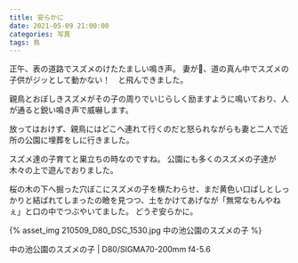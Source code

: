 ```yaml
---
title: 安らかに
date: 2021-05-09 21:00:00
categories: 写真
tags: 鳥
---
```


正午、表の道路でスズメのけたたましい鳴き声。
妻が、道の真ん中でスズメの子供がジッとして動かない！　と飛んできました。

親鳥とおぼしきスズメがその子の周りでいじらしく励ますように鳴いており、人が通ると鋭い鳴き声で威嚇します。

放ってはおけず、親鳥にはどこへ連れて行くのだと怒られながらも妻と二人で近所の公園に埋葬をしに行きました。

スズメ達の子育てと巣立ちの時なのですね。
公園にも多くのスズメの子達が木々の上で遊んでおりました。

桜の木の下へ掘った穴ぼこにスズメの子を横たわらせ、まだ黄色い口ばしとしっかりと結ばれてしまったの瞼を見つつ、土をかけてあげなが「無常なもんやねぇ」と口の中でつぶやいてました。
どうぞ安らかに。

{% asset_img 210509_D80_DSC_1530.jpg 中の池公園のスズメの子 %}

中の池公園のスズメの子 | D80/SIGMA70-200mm f4-5.6